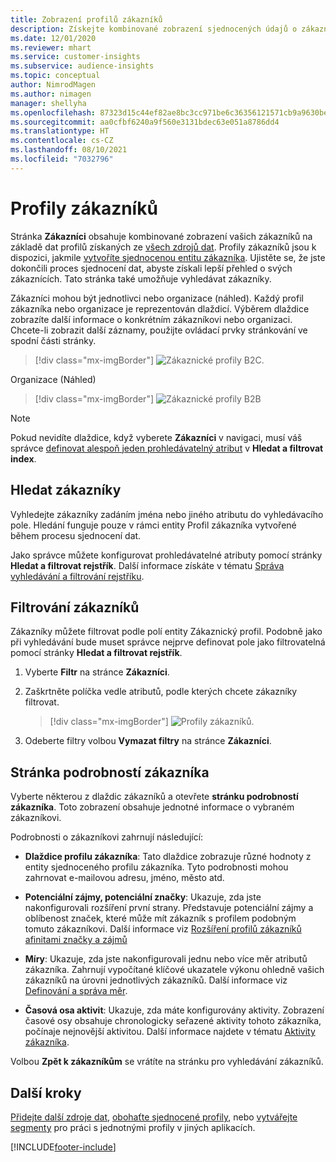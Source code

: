 ```yaml
---
title: Zobrazení profilů zákazníků
description: Získejte kombinované zobrazení sjednocených údajů o zákaznících.
ms.date: 12/01/2020
ms.reviewer: mhart
ms.service: customer-insights
ms.subservice: audience-insights
ms.topic: conceptual
author: NimrodMagen
ms.author: nimagen
manager: shellyha
ms.openlocfilehash: 87323d15c44ef82ae8bc3cc971be6c36356121571cb9a9630be699ac2d157bf6
ms.sourcegitcommit: aa0cfbf6240a9f560e3131bdec63e051a8786dd4
ms.translationtype: HT
ms.contentlocale: cs-CZ
ms.lasthandoff: 08/10/2021
ms.locfileid: "7032796"
---
```

# <a name="customer-profiles"></a>Profily zákazníků

Stránka **Zákazníci** obsahuje kombinované zobrazení vašich zákazníků na základě dat profilů získaných ze [všech zdrojů dat](data-sources.md). Profily zákazníků jsou k dispozici, jakmile [vytvoříte sjednocenou entitu zákazníka](data-unification.md). Ujistěte se, že jste dokončili proces sjednocení dat, abyste získali lepší přehled o svých zákaznících. Tato stránka také umožňuje vyhledávat zákazníky.

Zákazníci mohou být jednotlivci nebo organizace (náhled). Každý profil zákazníka nebo organizace je reprezentován dlaždicí. Výběrem dlaždice zobrazíte další informace o konkrétním zákazníkovi nebo organizaci. Chcete-li zobrazit další záznamy, použijte ovládací prvky stránkování ve spodní části stránky.

> [!div class="mx-imgBorder"] 
> ![Zákaznické profily B2C.](media/profiles-customers.png "Zákaznické profily B2C")

Organizace (Náhled)
> [!div class="mx-imgBorder"] 
> ![Zákaznické profily B2B](media/profile-customers-b2b.png "Zákaznické profily B2B")

> [!NOTE]
> Pokud nevidíte dlaždice, když vyberete **Zákazníci** v navigaci, musí váš správce [definovat alespoň jeden prohledávatelný atribut](search-filter-index.md) v **Hledat a filtrovat index**.

## <a name="search-for-customers"></a>Hledat zákazníky

Vyhledejte zákazníky zadáním jména nebo jiného atributu do vyhledávacího pole. Hledání funguje pouze v rámci entity Profil zákazníka vytvořené během procesu sjednocení dat.

Jako správce můžete konfigurovat prohledávatelné atributy pomocí stránky **Hledat a filtrovat rejstřík**. Další informace získáte v tématu [Správa vyhledávání a filtrování rejstříku](search-filter-index.md).

## <a name="filter-customers"></a>Filtrování zákazníků

Zákazníky můžete filtrovat podle polí entity Zákaznický profil. Podobně jako při vyhledávání bude muset správce nejprve definovat pole jako filtrovatelná pomocí stránky **Hledat a filtrovat rejstřík**.

1. Vyberte **Filtr** na stránce **Zákazníci**.

2. Zaškrtněte políčka vedle atributů, podle kterých chcete zákazníky filtrovat.

   > [!div class="mx-imgBorder"] 
   > ![Profily zákazníků.](media/profiles-customers3.png "Profily zákazníků")

3. Odeberte filtry volbou **Vymazat filtry** na stránce **Zákazníci**.

##  <a name="customer-details-page"></a>Stránka podrobností zákazníka

Vyberte některou z dlaždic zákazníků a otevřete **stránku podrobností zákazníka**. Toto zobrazení obsahuje jednotné informace o vybraném zákazníkovi.

Podrobnosti o zákazníkovi zahrnují následující:

-   **Dlaždice profilu zákazníka**: Tato dlaždice zobrazuje různé hodnoty z entity sjednoceného profilu zákazníka. Tyto podrobnosti mohou zahrnovat e-mailovou adresu, jméno, město atd. 

-   **Potenciální zájmy, potenciální značky**: Ukazuje, zda jste nakonfigurovali rozšíření první strany. Představuje potenciální zájmy a oblíbenost značek, které může mít zákazník s profilem podobným tomuto zákazníkovi. Další informace viz [Rozšíření profilů zákazníků afinitami značky a zájmů](enrichment-microsoft.md)

-   **Míry**: Ukazuje, zda jste nakonfigurovali jednu nebo více měr atributů zákazníka. Zahrnují vypočítané klíčové ukazatele výkonu ohledně vašich zákazníků na úrovni jednotlivých zákazníků. Další informace viz [Definování a správa měr](measures.md).

-   **Časová osa aktivit**: Ukazuje, zda máte konfigurovány aktivity. Zobrazení časové osy obsahuje chronologicky seřazené aktivity tohoto zákazníka, počínaje nejnovější aktivitou. Další informace najdete v tématu [Aktivity zákazníka](activities.md).

Volbou **Zpět k zákazníkům** se vrátíte na stránku pro vyhledávání zákazníků.

## <a name="next-steps"></a>Další kroky

[Přidejte další zdroje dat](data-sources.md), [obohaťte sjednocené profily](enrichment-hub.md), nebo [vytvářejte segmenty](segments.md) pro práci s jednotnými profily v jiných aplikacích.


[!INCLUDE[footer-include](../includes/footer-banner.md)]
